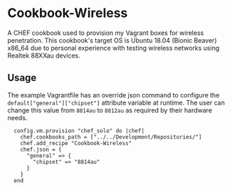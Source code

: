 # Cookbook-Wireless
A CHEF cookbook used to provision my Vagrant boxes for wireless penetration. This cookbook's target OS is Ubuntu 18.04 (Bionic Beaver) x86_64 due to personal experience with testing wireless networks using Realtek 88XXau devices.

## Usage
The example Vagrantfile has an override json command to configure the `default["general"]["chipset"]` attribute variable at runtime. The user can change this value from `8814au` to `8812au` as required by their hardware needs.
```
  config.vm.provision "chef_solo" do |chef|
    chef.cookbooks_path = ["../../Development/Repositories/"]
    chef.add_recipe "Cookbook-Wireless"
    chef.json = {
      "general" => {
        "chipset" => "8814au"
      }
    }
  end
```